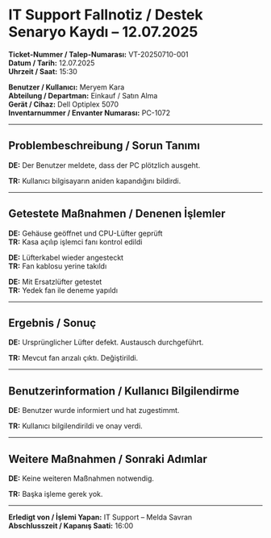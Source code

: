 # IT Support Fallnotiz / Destek Senaryo Kaydı – 12.07.2025

**Ticket-Nummer / Talep-Numarası:** VT-20250710-001  
**Datum / Tarih:** 12.07.2025  
**Uhrzeit / Saat:** 15:30  

**Benutzer / Kullanıcı:** Meryem Kara  
**Abteilung / Departman:** Einkauf / Satın Alma  
**Gerät / Cihaz:** Dell Optiplex 5070  
**Inventarnummer / Envanter Numarası:** PC-1072  

---

## Problembeschreibung / Sorun Tanımı

**DE:** Der Benutzer meldete, dass der PC plötzlich ausgeht.  

**TR:** Kullanıcı bilgisayarın aniden kapandığını bildirdi.

---

## Getestete Maßnahmen / Denenen İşlemler

**DE:** Gehäuse geöffnet und CPU-Lüfter geprüft  
**TR:** Kasa açılıp işlemci fanı kontrol edildi  

**DE:** Lüfterkabel wieder angesteckt  
**TR:** Fan kablosu yerine takıldı  

**DE:** Mit Ersatzlüfter getestet  
**TR:** Yedek fan ile deneme yapıldı  

---

## Ergebnis / Sonuç

**DE:** Ursprünglicher Lüfter defekt. Austausch durchgeführt.  

**TR:** Mevcut fan arızalı çıktı. Değiştirildi.

---

## Benutzerinformation / Kullanıcı Bilgilendirme

**DE:** Benutzer wurde informiert und hat zugestimmt.  

**TR:** Kullanıcı bilgilendirildi ve onay verdi.

---

## Weitere Maßnahmen / Sonraki Adımlar

**DE:** Keine weiteren Maßnahmen notwendig.  

**TR:** Başka işleme gerek yok.

---

**Erledigt von / İşlemi Yapan:** IT Support – Melda Savran  
**Abschlusszeit / Kapanış Saati:** 16:00  
